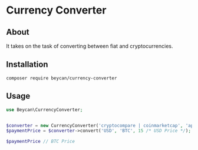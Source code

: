 # Currency Converter

## About

It takes on the task of converting between fiat and cryptocurrencies.

## Installation

`composer require beycan/currency-converter`

## Usage

```php
use Beycan\CurrencyConverter;


$converter = new CurrencyConverter('cryptocompare | coinmarketcap', 'api key for coinmarketcap');
$paymentPrice = $converter->convert('USD', 'BTC', 15 /* USD Price */);

$paymentPrice // BTC Price
```